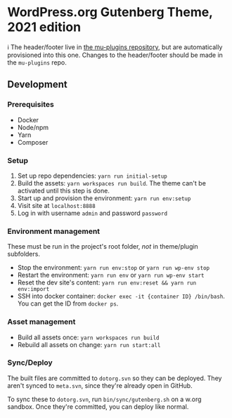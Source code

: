 # WordPress.org Gutenberg Theme, 2021 edition

ℹ️ The header/footer live in [the mu-plugins repository](https://github.com/WordPress/wporg-mu-plugins/), but are
automatically provisioned into this one. Changes to the header/footer should be made in the `mu-plugins` repo.

## Development

### Prerequisites

* Docker
* Node/npm
* Yarn
* Composer

### Setup

1. Set up repo dependencies: `yarn run initial-setup`
1. Build the assets: `yarn workspaces run build`. The theme can't be activated until this step is done.
1. Start up and provision the environment: `yarn run env:setup`
1. Visit site at `localhost:8888`
1. Log in with username `admin` and password `password`

### Environment management

These must be run in the project's root folder, _not_ in theme/plugin subfolders.

* Stop the environment: `yarn run env:stop` or `yarn run wp-env stop`
* Restart the environment: `yarn run env` or `yarn run wp-env start`
* Reset the dev site's content: `yarn run env:reset && yarn run env:import`
* SSH into docker container: `docker exec -it {container ID} /bin/bash`. You can get the ID from `docker ps`.

### Asset management

* Build all assets once: `yarn workspaces run build`
* Rebuild all assets on change: `yarn run start:all`


### Sync/Deploy

The built files are committed to `dotorg.svn` so they can be deployed. They aren't synced to `meta.svn`, since they're already open in GitHub.

To sync these to `dotorg.svn`, run `bin/sync/gutenberg.sh` on a w.org sandbox. Once they're committed, you can deploy like normal.
